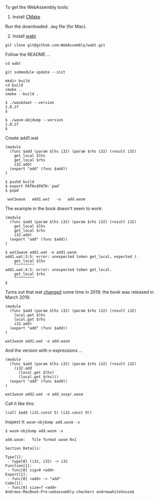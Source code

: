 To get the WebAssembly tools:

1. Install [CMake](https://cmake.org/)

Run the downloaded `.dmg` file (for Mac).

2. Install [wabt](https://github.com/WebAssembly/wabt)

`git clone git@github.com:WebAssembly/wabt.git`

Follow the README ...

`cd wabt`

`git submodule update --init`

```
mkdir build
cd build
cmake ..
cmake --build .
```

```
$ ./wasm2wat --version
1.0.27
$ 
```  
  
```
$ ./wasm-objdump --version
1.0.27
$  
```

Create add1.wat

```
(module
  (func $add (param $lhs i32) (param $rhs i32) (result i32)
    get_local $lhs
    get_local $rhs
    i32.add)
  (export "add" (func $add))
)
```

```
$ pushd build
$ export PATH=$PATH:`pwd`
$ popd
```

`​​ wat2wasm ​​ ​​ add1.wat ​​ ​​ -o ​​ ​​ add.wasm ​ `

The example in the book doesn't seem to work:

```
(module
  (func $add (param $lhs i32) (param $rhs i32) (result i32)
    get_local $lhs
    get_local $rhs
    i32.add)
  (export "add" (func $add))
)
```

```
$ wat2wasm add1.wat -o add1.wasm
add1.wat:3:5: error: unexpected token get_local, expected ).
    get_local $lhs
    ^^^^^^^^^
add1.wat:4:5: error: unexpected token get_local.
    get_local $rhs
    ^^^^^^^^^
$
```

Turns out that wat [changed](https://github.com/WebAssembly/spec/issues/884) some time in 2019; the book was released in March 2019.

```
(module
  (func $add (param $lhs i32) (param $rhs i32) (result i32)
    local.get $lhs
    local.get $rhs
    i32.add)
  (export "add" (func $add))
)
```

`wat2wasm add1.wat -o add.wasm`

And the version with s-expressions ...

```
(module
  (func $add (param $lhs i32) (param $rhs i32) (result i32)
    (i32.add
      (local.get $lhs)
      (local.get $rhs)))
  (export "add" (func $add))
)
```

`wat2wasm add2.wat -o add_sexpr.wasm`

Call it like this:

`(call $add (i32.const 5) (i32.const 9))` 

Inspect it: `wasm-objdump add.wasm -x`

```
$ wasm-objdump add.wasm -x

add.wasm:	file format wasm 0x1

Section Details:

Type[1]:
 - type[0] (i32, i32) -> i32
Function[1]:
 - func[0] sig=0 <add>
Export[1]:
 - func[0] <add> -> "add"
Code[1]:
 - func[0] size=7 <add>
Andrews-MacBook-Pro:webassembly-checkers andrewwhitehouse$
```




